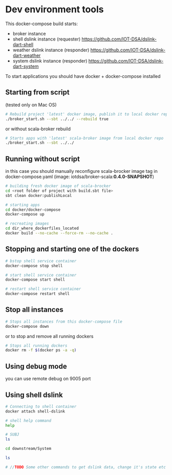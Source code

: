 # Dev environment tools

This docker-compose build starts:
- broker instance
- shell dslink instance (requester) https://github.com/IOT-DSA/dslink-dart-shell
- weather dslink instance (responder) https://github.com/IOT-DSA/dslink-dart-weather
- system dslink instance (responder) https://github.com/IOT-DSA/dslink-dart-system

To start applications you should have docker + docker-compose installed

## Starting from script
(tested only on Mac OS)

```bash
# Rebuild project 'latest' docker image, publish it to local docker repo and start apps
./broker_start.sh --sbt ../../ --rebuild true
```
or without scala-broker rebuild

```bash
# Starts apps with 'latest' scala-broker image from local docker repo
./broker_start.sh --sbt ../../
```

## Running without script

in this case you should manually reconfigure scala-brocker image tag in docker-compose.yaml
(image: iotdsa/broker-scala:**0.4.0-SNAPSHOT**) 

```bash
# building fresh docker image of scala-brocker
cd <root folder of project with build.sbt file>
sbt clean docker:publishLocal

# starting apps
cd docker/docker-compose
docker-compose up
```

```bash
# recreating images
cd dir_where_dockerfiles_located
docker build --no-cache --force-rm --no-cache .
```

## Stopping and starting one of the dockers

```bash
# bstop shell service container
docker-compose stop shell

# start shell service container
docker-compose start shell

# restart shell service container
docker-compose restart shell
```

## Stop all instances 

```bash
# Stops all instances from this docker-compose file
docker-compose down
```

or to stop and remove all running dockers

```bash
# Stops all running dockers
docker rm -f $(docker ps -a -q)
```

## Using debug mode

you can use remote debug on 9005 port

## Using shell dslink

```bash
# Connecting to shell container
docker attach shell-dslink

# shell help command
help

# SUBJ
ls

cd downstream/System

ls 

# //TODO Some other commands to get dslink data, change it's state etc
```
    